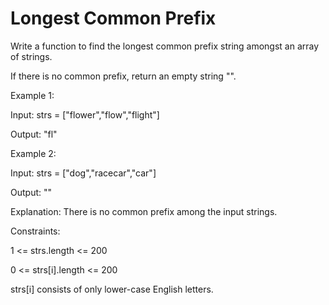 # Longest Common Prefix

Write a function to find the longest common prefix string amongst an array of strings.

If there is no common prefix, return an empty string "".

 

Example 1:

Input: strs = ["flower","flow","flight"]

Output: "fl"

Example 2:


Input: strs = ["dog","racecar","car"]

Output: ""

Explanation: There is no common prefix among the input strings.
 

Constraints:


1 <= strs.length <= 200

0 <= strs[i].length <= 200

strs[i] consists of only lower-case English letters.
